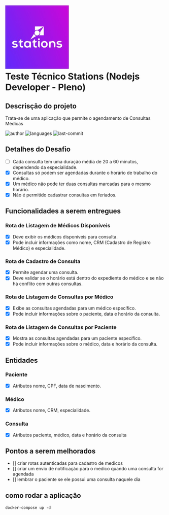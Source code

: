# ![logo](.github/logo.jpg) <br/> Teste Técnico Stations (Nodejs Developer - Pleno)

## Descrisção do projeto

Trata-se de uma aplicação que permite o agendamento de Consultas Médicas

![author](https://img.shields.io/badge/autor-Alex%20Junior-brightgreen)
![languages](https://img.shields.io/github/languages/count/silvaAlex/stations-doctor)
![last-commit](https://img.shields.io/github/last-commit/silvaAlex/stations-doctor)

## Detalhes do Desafio

- [ ] Cada consulta tem uma duração média de 20 a 60 minutos, dependendo da especialidade.
- [x] Consultas só podem ser agendadas durante o horário de trabalho do médico.
- [x] Um médico não pode ter duas consultas marcadas para o mesmo horário.
- [x] Não é permitido cadastrar consultas em feriados.

## Funcionalidades a serem entregues

### Rota de Listagem de Médicos Disponíveis

- [x] Deve exibir os médicos disponíveis para consulta.
- [x] Pode incluir informações como nome, CRM (Cadastro de Registro Médico) e especialidade.

### Rota de Cadastro de Consulta

- [x] Permite agendar uma consulta.
- [x] Deve validar se o horário está dentro do expediente do médico e se não há conflito com outras consultas.

### Rota de Listagem de Consultas por Médico

- [x] Exibe as consultas agendadas para um médico específico.
- [x] Pode incluir informações sobre o paciente, data e horário da consulta.

### Rota de Listagem de Consultas por Paciente

- [x] Mostra as consultas agendadas para um paciente específico.
- [x] Pode incluir informações sobre o médico, data e horário da consulta.

## Entidades

### Paciente

- [x] Atributos nome, CPF, data de nascimento.

### Médico

- [x] Atributos nome, CRM, especialidade.

### Consulta

- [x] Atributos paciente, médico, data e horário da consulta

## Pontos a serem melhorados

- [] criar rotas autenticadas para cadastro de medicos
- [] criar um envio de notificação para o medico quando uma consulta for agendada
- [] lembrar o paciente se ele possui uma consulta naquele dia

## como rodar a aplicação

```shell
docker-compose up -d
```
